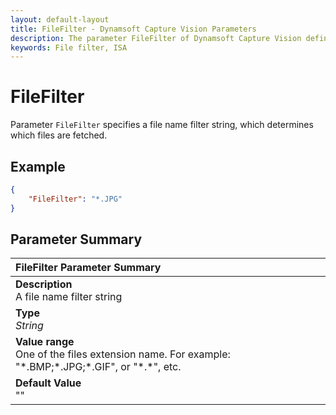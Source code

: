 ```yaml
---
layout: default-layout
title: FileFilter - Dynamsoft Capture Vision Parameters
description: The parameter FileFilter of Dynamsoft Capture Vision defines .
keywords: File filter, ISA
---
```


# FileFilter

Parameter `FileFilter` specifies a file name filter string, which determines which files are fetched.

## Example

```json
{
    "FileFilter": "*.JPG"
}
```

## Parameter Summary

| FileFilter Parameter Summary |
| :----------------------------------- |
| **Description**<br>A file name filter string |
| **Type**<br>*String* |
| **Value range**<br>One of the files extension name. For example: "\*.BMP;\*.JPG;\*.GIF", or "\*.\*", etc. |
| **Default Value**<br>"" |
